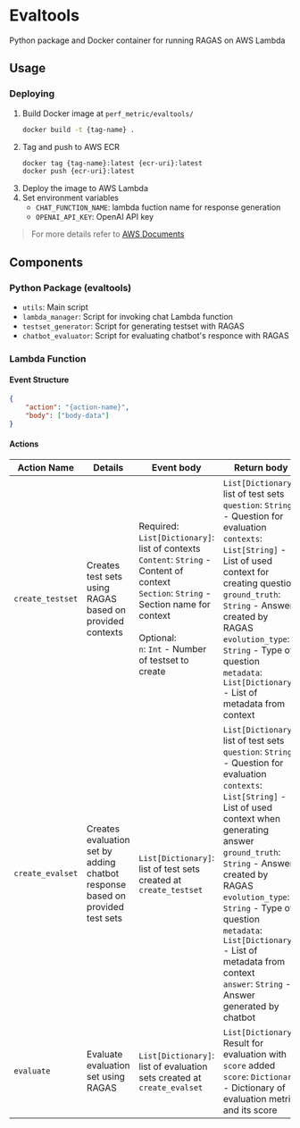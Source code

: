 # Evaltools
Python package and Docker container for running RAGAS on AWS Lambda

## Usage
### Deploying
1. Build Docker image at `perf_metric/evaltools/`
    ```bash
    docker build -t {tag-name} .
    ```
1. Tag and push to AWS ECR
    ```bash
    docker tag {tag-name}:latest {ecr-uri}:latest
    docker push {ecr-uri}:latest
    ```
1. Deploy the image to AWS Lambda
1. Set environment variables
    - `CHAT_FUNCTION_NAME`: lambda fuction name for response generation
    - `OPENAI_API_KEY`: OpenAI API key

> For more details refer to [AWS Documents](https://docs.aws.amazon.com/lambda/latest/dg/python-image.html#python-image-instructions)

## Components
### Python Package (evaltools)
- `utils`: Main script
- `lambda_manager`: Script for invoking chat Lambda function
- `testset_generator`: Script for generating testset with RAGAS
- `chatbot_evaluator`: Script for evaluating chatbot's responce with RAGAS

### Lambda Function
#### Event Structure
```json
{
    "action": "{action-name}",
    "body": ["body-data"]
}
```
#### Actions
| Action Name | Details | Event body | Return body |
| ------ | ------- | ---------- | ----------- |
| `create_testset` | Creates test sets using RAGAS based on provided contexts | Required:<br>`List[Dictionary]`: list of contexts<br>`Content`: `String` - Content of context<br>`Section`: `String` - Section name for context<br><br>Optional:<br>`n`: `Int` - Number of testset to create | `List[Dictionary]`: list of test sets<br>`question`: `String` - Question for evaluation<br>`contexts`: `List[String]` - List of used context for creating question<br>`ground_truth`: `String` - Answer created by RAGAS<br>`evolution_type`: `String` - Type of question<br>`metadata`: `List[Dictionary]` - List of metadata from context |
| `create_evalset` | Creates evaluation set by adding chatbot response based on provided test sets | `List[Dictionary]`: list of test sets created at `create_testset` | `List[Dictionary]`: list of test sets<br>`question`: `String` - Question for evaluation<br>`contexts`: `List[String]` - List of used context when generating answer<br>`ground_truth`: `String` - Answer created by RAGAS<br>`evolution_type`: `String` - Type of question<br>`metadata`: `List[Dictionary]` - List of metadata from context<br>`answer`: `String` - Answer generated by chatbot |
| `evaluate` | Evaluate evaluation set using RAGAS | `List[Dictionary]`: list of evaluation sets created at `create_evalset` | `List[Dictionary]`: Result for evaluation with `score` added<br>`score`: `Dictionary` - Dictionary of evaluation metric and its score |


